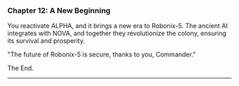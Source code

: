 
### Chapter 12: A New Beginning

You reactivate ALPHA, and it brings a new era to Robonix-5. The ancient AI integrates with NOVA, and together they revolutionize the colony, ensuring its survival and prosperity.

"The future of Robonix-5 is secure, thanks to you, Commander."

The End.

---